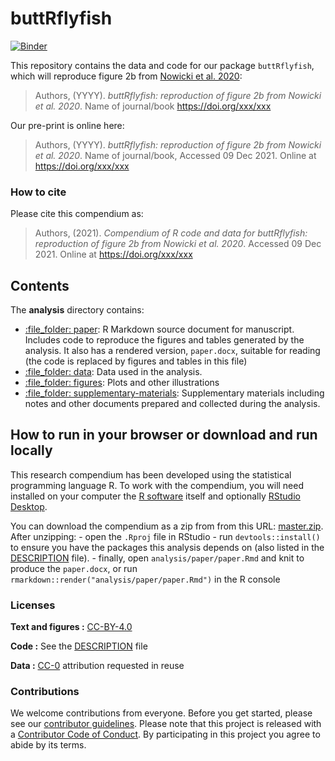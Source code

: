 
<!-- README.md is generated from README.Rmd. Please edit that file -->

# buttRflyfish

[![Binder](https://mybinder.org/badge_logo.svg)](https://mybinder.org/v2/gh/Tatianabellagio/SE4B_finalproj/master?urlpath=rstudio)

This repository contains the data and code for our package
`buttRflyfish`, which will reproduce figure 2b from [Nowicki et
al. 2020](https://doi.org/10.1098/rspb.2020.0239):

> Authors, (YYYY). *buttRflyfish: reproduction of figure 2b from Nowicki
> et al. 2020*. Name of journal/book <https://doi.org/xxx/xxx>

Our pre-print is online here:

> Authors, (YYYY). *buttRflyfish: reproduction of figure 2b from Nowicki
> et al. 2020*. Name of journal/book, Accessed 09 Dec 2021. Online at
> <https://doi.org/xxx/xxx>

### How to cite

Please cite this compendium as:

> Authors, (2021). *Compendium of R code and data for buttRflyfish:
> reproduction of figure 2b from Nowicki et al. 2020*. Accessed 09 Dec
> 2021. Online at <https://doi.org/xxx/xxx>

## Contents

The **analysis** directory contains:

-   [:file\_folder: paper](/analysis/paper): R Markdown source document
    for manuscript. Includes code to reproduce the figures and tables
    generated by the analysis. It also has a rendered version,
    `paper.docx`, suitable for reading (the code is replaced by figures
    and tables in this file)
-   [:file\_folder: data](/analysis/data): Data used in the analysis.
-   [:file\_folder: figures](/analysis/figures): Plots and other
    illustrations
-   [:file\_folder:
    supplementary-materials](/analysis/supplementary-materials):
    Supplementary materials including notes and other documents prepared
    and collected during the analysis.

## How to run in your browser or download and run locally

This research compendium has been developed using the statistical
programming language R. To work with the compendium, you will need
installed on your computer the [R
software](https://cloud.r-project.org/) itself and optionally [RStudio
Desktop](https://rstudio.com/products/rstudio/download/).

You can download the compendium as a zip from from this URL:
[master.zip](/archive/master.zip). After unzipping: - open the `.Rproj`
file in RStudio - run `devtools::install()` to ensure you have the
packages this analysis depends on (also listed in the
[DESCRIPTION](/DESCRIPTION) file). - finally, open
`analysis/paper/paper.Rmd` and knit to produce the `paper.docx`, or run
`rmarkdown::render("analysis/paper/paper.Rmd")` in the R console

### Licenses

**Text and figures :**
[CC-BY-4.0](http://creativecommons.org/licenses/by/4.0/)

**Code :** See the [DESCRIPTION](DESCRIPTION) file

**Data :** [CC-0](http://creativecommons.org/publicdomain/zero/1.0/)
attribution requested in reuse

### Contributions

We welcome contributions from everyone. Before you get started, please
see our [contributor guidelines](CONTRIBUTING.md). Please note that this
project is released with a [Contributor Code of Conduct](CONDUCT.md). By
participating in this project you agree to abide by its terms.
